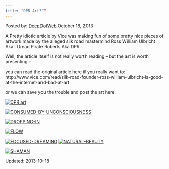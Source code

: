 ```yaml
---
title: "DPR Art?""
---
```


<span>Posted by: <a href="https://www.deepdotweb.com/author/admin/" title="">DeepDotWeb </a></span>
<span>October 18, 2013</span>

<p>A Pretty idiotic article by Vice was making fun of some pretty nice pieces of artwork made by the alleged silk road mastermind Ross William Ulbricht  Aka.  Dread Pirate Roberts Aka DPR.</p>
<p>Well, the article itself is not really worth reading &#8211; but the art is worth presenting &#8211;</p>
<p>you can read the original article here if you really want to: http://www.vice.com/read/silk-road-founder-ross-william-ulbricht-is-good-at-the-internet-and-bad-at-art</p>
<p>or we can save you the trouble and post the art here:</p>
<p><a href="/imgs/2013/10/NATURAL-BEAUTY-11.jpg"><img class="aligncenter size-full wp-image-556" alt="DPR art" src="/imgs/2013/10/NATURAL-BEAUTY-11.jpg" width="640" height="410" srcset="/imgs/2013/10/NATURAL-BEAUTY-11.jpg 640w, /imgs/2013/10/NATURAL-BEAUTY-11-300x192.jpg 300w" sizes="(max-width: 640px) 100vw, 640px" /></a></p>
<p><a href="/imgs/2013/10/CONSUMED-BY-UNCONSCIOUSNESS.jpg"><img class="aligncenter size-full wp-image-558" alt="CONSUMED-BY-UNCONSCIOUSNESS" src="/imgs/2013/10/CONSUMED-BY-UNCONSCIOUSNESS.jpg" width="640" height="410" srcset="/imgs/2013/10/CONSUMED-BY-UNCONSCIOUSNESS.jpg 640w, /imgs/2013/10/CONSUMED-BY-UNCONSCIOUSNESS-300x192.jpg 300w" sizes="(max-width: 640px) 100vw, 640px" /></a></p>
<p><a href="/imgs/2013/10/DROPPING-IN.jpg"><img class="aligncenter size-full wp-image-559" alt="DROPPING-IN" src="/imgs/2013/10/DROPPING-IN.jpg" width="640" height="410" srcset="/imgs/2013/10/DROPPING-IN.jpg 640w, /imgs/2013/10/DROPPING-IN-300x192.jpg 300w" sizes="(max-width: 640px) 100vw, 640px" /></a></p>
<p><a href="/imgs/2013/10/FLOW.jpg"><img class="aligncenter size-full wp-image-560" alt="FLOW" src="/imgs/2013/10/FLOW.jpg" width="640" height="410" srcset="/imgs/2013/10/FLOW.jpg 640w, /imgs/2013/10/FLOW-300x192.jpg 300w" sizes="(max-width: 640px) 100vw, 640px" /></a></p>
<p><a href="/imgs/2013/10/FOCUSED-DREAMING.jpg"><img class="aligncenter size-full wp-image-561" alt="FOCUSED-DREAMING" src="/imgs/2013/10/FOCUSED-DREAMING.jpg" width="640" height="410" srcset="/imgs/2013/10/FOCUSED-DREAMING.jpg 640w, /imgs/2013/10/FOCUSED-DREAMING-300x192.jpg 300w" sizes="(max-width: 640px) 100vw, 640px" /></a> <a href="/imgs/2013/10/NATURAL-BEAUTY.jpg"><img class="aligncenter size-full wp-image-562" alt="NATURAL-BEAUTY" src="/imgs/2013/10/NATURAL-BEAUTY.jpg" width="640" height="410" srcset="/imgs/2013/10/NATURAL-BEAUTY.jpg 640w, /imgs/2013/10/NATURAL-BEAUTY-300x192.jpg 300w" sizes="(max-width: 640px) 100vw, 640px" /></a></p>
<p><a href="/imgs/2013/10/SHAMAN.jpg"><img class="aligncenter size-full wp-image-563" alt="SHAMAN" src="/imgs/2013/10/SHAMAN.jpg" width="390" height="640" srcset="/imgs/2013/10/SHAMAN.jpg 390w, /imgs/2013/10/SHAMAN-183x300.jpg 183w" sizes="(max-width: 390px) 100vw, 390px" /></a></p>


Updated: 2013-10-18